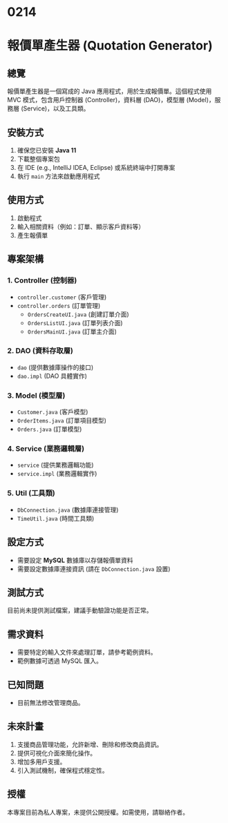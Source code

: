# 0214

# 報價單產生器 (Quotation Generator)

## 總覽

報價單產生器是一個寫成的 Java 應用程式，用於生成報價單。這個程式使用 MVC 模式，包含用戶控制器 (Controller)，資料層 (DAO)，模型層 (Model)，服務層 (Service)，以及工具類。

## 安裝方式

1. 確保您已安裝 **Java 11**
2. 下載整個專案包
3. 在 IDE (e.g., IntelliJ IDEA, Eclipse) 或系統終端中打開專案
4. 執行 `main` 方法來啟動應用程式

## 使用方式

1. 啟動程式
2. 輸入相關資料（例如：訂單、顯示客戶資料等）
3. 產生報價單

## 專案架構

### **1. Controller (控制器)**
- `controller.customer` (客戶管理)
- `controller.orders` (訂單管理)
  - `OrdersCreateUI.java` (創建訂單介面)
  - `OrdersListUI.java` (訂單列表介面)
  - `OrdersMainUI.java` (訂單主介面)

### **2. DAO (資料存取層)**
- `dao` (提供數據庫操作的接口)
- `dao.impl` (DAO 具體實作)

### **3. Model (模型層)**
- `Customer.java` (客戶模型)
- `OrderItems.java` (訂單項目模型)
- `Orders.java` (訂單模型)

### **4. Service (業務邏輯層)**
- `service` (提供業務邏輯功能)
- `service.impl` (業務邏輯實作)

### **5. Util (工具類)**
- `DbConnection.java` (數據庫連接管理)
- `TimeUtil.java` (時間工具類)

## 設定方式

- 需要設定 **MySQL** 數據庫以存儲報價單資料
- 需要設定數據庫連接資訊 (請在 `DbConnection.java` 設置)

## 測試方式

目前尚未提供測試檔案，建議手動驗證功能是否正常。

## 需求資料

- 需要特定的輸入文件來處理訂單，請參考範例資料。
- 範例數據可透過 MySQL 匯入。

## 已知問題

- 目前無法修改管理商品。

## 未來計畫

1. 支援商品管理功能，允許新增、刪除和修改商品資訊。
2. 提供可視化介面來簡化操作。
3. 增加多用戶支援。
4. 引入測試機制，確保程式穩定性。

## 授權

本專案目前為私人專案，未提供公開授權。如需使用，請聯絡作者。

